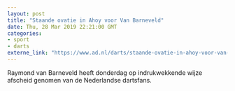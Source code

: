```yaml
---
layout: post
title: "Staande ovatie in Ahoy voor Van Barneveld"
date: Thu, 28 Mar 2019 22:21:00 GMT
categories: 
- sport 
- darts 
externe_link: "https://www.ad.nl/darts/staande-ovatie-in-ahoy-voor-van-barneveld~aae6f30a/"
---
```


Raymond van Barneveld heeft donderdag op indrukwekkende wijze afscheid genomen van de Nederlandse dartsfans.
